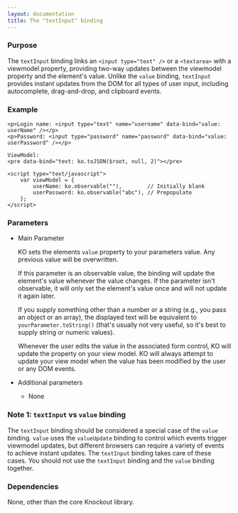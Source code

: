 ```yaml
---
layout: documentation
title: The "textInput" binding
---
```


### Purpose
The `textInput` binding links an `<input type="text" />` or a `<textarea>` with a viewmodel property, providing two-way updates between the viewmodel property and the element's value. Unlike the `value` binding, `textInput` provides instant updates from the DOM for all types of user input, including autocomplete, drag-and-drop, and clipboard events.

### Example

    <p>Login name: <input type="text" name="username" data-bind="value: userName" /></p>
    <p>Password: <input type="password" name="password" data-bind="value: userPassword" /></p>

    ViewModel:
    <pre data-bind="text: ko.toJSON($root, null, 2)"></pre>

    <script type="text/javascript">
        var viewModel = {
            userName: ko.observable(""),        // Initially blank
            userPassword: ko.observable("abc"), // Prepopulate
        };
    </script>

### Parameters

 * Main Parameter

   KO sets the elements `value` property to your parameters value. Any previous value will be overwritten.

   If this parameter is an observable value, the binding will update the element's value whenever the value changes. If the parameter isn't observable, it will only set the element's value once and will not update it again later.

   If you supply something other than a number or a string (e.g., you pass an object or an array), the displayed text will be equivalent to `yourParameter.toString()` (that's usually not very useful, so it's best to supply string or numeric values).

   Whenever the user edits the value in the associated form control, KO will update the property on your view model. KO will always attempt to update your view model when the value has been modified by the user or any DOM events.
 
 * Additional parameters

   * None


### Note 1: `textInput` vs `value` binding

The `textInput` binding should be considered a special case of the `value` binding. `value` uses the `valueUpdate` binding to control which events trigger viewmodel updates, but different browsers can require a variety of events to achieve instant updates. The `textInput` binding takes care of these cases. You should not use the `textInput` binding and the `value` binding together.


### Dependencies

None, other than the core Knockout library.

